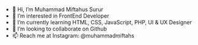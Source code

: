 - 👋 Hi, I’m Muhammad Miftahus Surur
- 👀 I’m interested in FrontEnd Developer
- 🌱 I’m currently learning HTML, CSS, JavaScript, PHP, UI & UX Designer
- 💞️ I’m looking to collaborate on Github 
- 📫 Reach me at Instagram: @muhammadmiftahs

<!---
muhammadmiftahs/muhammadmiftahs is a ✨ special ✨ repository because its `README.md` (this file) appears on your GitHub profile.
You can click the Preview link to take a look at your changes.
--->
